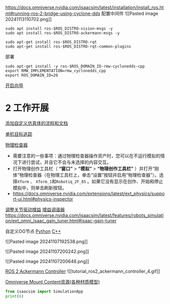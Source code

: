 https://docs.omniverse.nvidia.com/isaacsim/latest/installation/install_ros.html#running-ros-2-bridge-using-cyclone-dds
配置中间件
![[Pasted image 20241113110702.png]]
```shell
sudo apt install ros-$ROS_DISTRO-vision-msgs -y
sudo apt install ros-$ROS_DISTRO-ackermann-msgs -y

sudo apt-get install ros-$ROS_DISTRO-rqt
sudo apt-get install ros-$ROS_DISTRO-rqt-common-plugins
```

部署
```shell
sudo apt-get install -y ros-$ROS_DOMAIN_ID-rmw-cyclonedds-cpp
export RMW_IMPLEMENTATION=rmw_cyclonedds_cpp
export ROS_DOMAIN_ID=20
```

[开启向导](https://docs.omniverse.nvidia.com/isaacsim/latest/advanced_tutorials/tutorial_advanced_import_wizard.html#)

# 2 工作开展



[添加自定义仿真体的流程和文档](https://docs.omniverse.nvidia.com/isaacsim/latest/advanced_tutorials/tutorial_advanced_adding_new_manipulator.html#summary)

[单机目标追踪](https://docs.omniverse.nvidia.com/isaacsim/latest/core_api_tutorials/tutorial_advanced_data_logging.html)

[物理检查器](https://docs.omniverse.nvidia.com/isaacsim/latest/advanced_tutorials/tutorial_advanced_rigging_complex_structures.html#preparing-for-tests)
- 需要注意的一些事项：通过物理检查器操作资产时，您可以在不运行模拟的情况下进行尝试，并且它不会与未选择的内容交互。
- 打开物理创作工具栏（ **“窗口”** > **“模拟”** > **“物理创作工具栏”** ）并打开“刚体”物理检查器（在物理工具栏上，单击“设置”按钮并启用“物理检查器”）。选择`Xform` 、 `Xform_1`和`Robotiq_2F_85` 。如果它没有显示在创作、开始和停止模拟中，则单击刷新按钮。
- https://docs.omniverse.nvidia.com/extensions/latest/ext_physics/support-ui.html#physics-inspector

[调整关节驱动增益](https://docs.omniverse.nvidia.com/isaacsim/latest/advanced_tutorials/tutorial_advanced_joint_tuning.html)
[增益调谐器](https://docs.omniverse.nvidia.com/isaacsim/latest/advanced_tutorials/tutorial_advanced_adding_new_manipulator.html#gains-tuning)
https://docs.omniverse.nvidia.com/isaacsim/latest/features/robots_simulation/ext_omni_isaac_gain_tuner.html#isaac-gain-tuner



自定义OG节点
	[Python](https://docs.omniverse.nvidia.com/isaacsim/latest/ros2_tutorials/tutorial_ros2_custom_omnigraph_node_python.html)
	[C++](https://docs.omniverse.nvidia.com/isaacsim/latest/ros2_tutorials/tutorial_ros2_omnigraph_cpp_node.html)

![[Pasted image 20241107192538.png]]

![[Pasted image 20241107200242.png]]

![[Pasted image 20241107200648.png]]

[ROS 2 Ackermann Controller](https://docs.omniverse.nvidia.com/isaacsim/latest/ros2_tutorials/tutorial_ros2_ackermann_controller.html)
![[tutorial_ros2_ackermann_controller_4.gif]]

[Omniverse Mount Content资源(各种材质模型)](https://docs.omniverse.nvidia.com/isaacsim/latest/prod_content/mount-content.html)


```python
from isaacsim import SimulationApp
print(6)
```